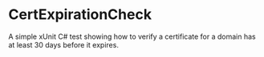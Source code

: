 # CertExpirationCheck
A simple xUnit C# test showing how to verify a certificate for a domain has at least 30 days before it expires.
